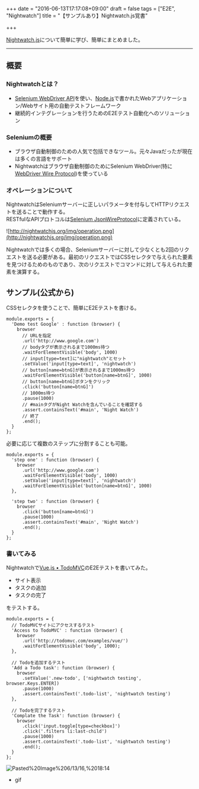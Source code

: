 +++
date = "2016-06-13T17:17:08+09:00"
draft = false
tags = ["E2E", "Nightwatch"]
title = "【サンプルあり】Nightwatch.js覚書"

+++

[Nightwatch.js](http://nightwatchjs.org/)について簡単に学び、簡単にまとめました。

<hr>

## 概要

### Nightwatchとは？

- [Selenium WebDriver API](http://code.google.com/p/selenium/wiki/JsonWireProtocol)を使い、[Node.js](http://nodejs.org/)で書かれたWebアプリケーション/Webサイト用の自動テストフレームワーク
- 継続的インテグレーションを行うためのE2Eテスト自動化へのソリューション

### Seleniumの概要

- ブラウザ自動制御のための人気で包括できなツール。元々Javaだったが現在は多くの言語をサポート
- Nightwatchはブラウザ自動制御のためにSelenium WebDriver(特に[WebDriver Wire Protocol](http://code.google.com/p/selenium/wiki/JsonWireProtocol))を使っている

### オペレーションについて

NightwatchはSeleniumサーバーに正しいパラメータを付与してHTTPリクエストを送ることで動作する。  
RESTfulなAPIプロトコルは[Selenium JsonWireProtocol](http://code.google.com/p/selenium/wiki/JsonWireProtocol#/session)に定義されている。

![http://nightwatchjs.org/img/operation.png](http://nightwatchjs.org/img/operation.png)

Nightwatchでは多くの場合、Seleniumサーバーに対して少なくとも2回のリクエストを送る必要がある。最初のリクエストではCSSセレクタで与えられた要素を見つけるためのものであり、次のリクエストでコマンドに対して与えられた要素を演算する。


## サンプル(公式から)

CSSセレクタを使うことで、簡単にE2Eテストを書ける。  


```
module.exports = {
  'Demo test Google' : function (browser) {
    browser
      // URLを指定
      .url('http://www.google.com')
      // bodyタグが表示されるまで1000ms待つ
      .waitForElementVisible('body', 1000)
      // input[type=text]に"nightwatch"とセット
      .setValue('input[type=text]', 'nightwatch')
      // button[name=btnG]が表示されるまで1000ms待つ
      .waitForElementVisible('button[name=btnG]', 1000)
      // button[name=btnG]ボタンをクリック
      .click('button[name=btnG]')
      // 1000ms待つ
      .pause(1000)
      // #mainタグがNight Watchを含んでいることを確認する
      .assert.containsText('#main', 'Night Watch')
      // 終了
      .end();
  }
};
```

必要に応じて複数のステップに分割することも可能。

```
module.exports = {
  'step one' : function (browser) {
    browser
      .url('http://www.google.com')
      .waitForElementVisible('body', 1000)
      .setValue('input[type=text]', 'nightwatch')
      .waitForElementVisible('button[name=btnG]', 1000)
  },

  'step two' : function (browser) {
    browser
      .click('button[name=btnG]')
      .pause(1000)
      .assert.containsText('#main', 'Night Watch')
      .end();
  }
};
```


### 書いてみる

Nightwatchで[Vue.js • TodoMVC](http://todomvc.com/examples/vue)のE2Eテストを書いてみた。

- サイト表示
- タスクの追加
- タスクの完了

をテストする。

```
module.exports = {
  // TodoMVCサイトにアクセスするテスト
  'Access to TodoMVC' : function (browser) {
    browser
      .url('http://todomvc.com/examples/vue/')
      .waitForElementVisible('body', 1000);
  },

  // Todoを追加するテスト
  'Add a Todo task': function (browser) {
    browser
      .setValue('.new-todo', ['nightwatch testing', browser.Keys.ENTER])
      .pause(1000)
      .assert.containsText('.todo-list', 'nightwatch testing')
  },

  // Todoを完了するテスト
  'Complate the Task': function (browser) {
    browser
      .click('input.toggle[type=checkbox]')
      .click('.filters li:last-child')
      .pause(1000)
      .assert.containsText('.todo-list', 'nightwatch testing')
      .end();
  }
};

```

<img src="https://www.evernote.com/l/Aj0ZHurS-ElLx4ysBBbKhNlEdlaM1BJ33x8B/image.png" alt="Pasted%20Image%206/13/16,%2018:14" />

- <a src="http://g.recordit.co/AqTNXin4mr.gif" target="_blank">gif</a>
